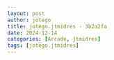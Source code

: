 ```yaml
---
layout: post
author: jotego
title: jotego.jtmidres - 3b2a2fa
date: 2024-12-14
categories: [Arcade, jtmidres]
tags: [jotego.jtmidres]
---
```


